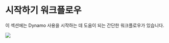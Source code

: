 # 시작하기 워크플로우

이 섹션에는 Dynamo 사용을 시작하는 데 도움이 되는 간단한 워크플로우가 있습니다. 

![](../images/10-1/sampleWorkflows.gif)
